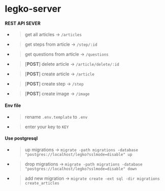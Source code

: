 # legko-server
#### **REST API SEVER**
- > get all articles ->
`/articles`
- > get steps from article ->
`/step/:id`
- > get questions from article ->
`/questions`
- > [**POST**] delete article ->
`/article/delete/:id`
- > [**POST**] create article ->
`/article`
- > [**POST**] create step ->
`/step`
- > [**POST**] create image ->
`/image`

#### Env file
- > rename `.env.template` to `.env`
- > enter your key to `KEY`

#### Use postgresql 
- > up migrations ->
`migrate -path migrations -database "postgres://localhost/legko?sslmode=disable" up`
- > drop migrations ->
`migrate -path migrations -database "postgres://localhost/legko?sslmode=disable" down`
- > add new migration ->
`migrate create -ext sql -dir migrations create_articles`
